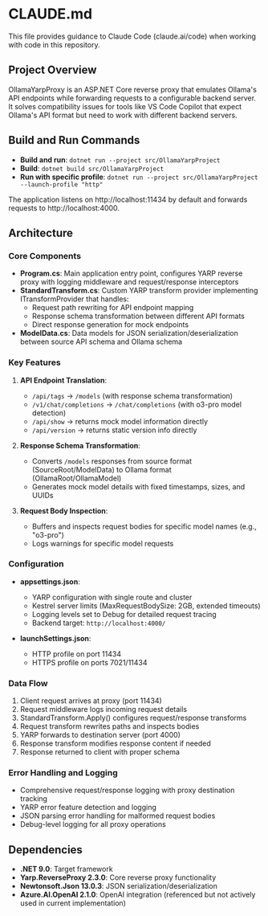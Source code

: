 # CLAUDE.md

This file provides guidance to Claude Code (claude.ai/code) when working with code in this repository.

## Project Overview

OllamaYarpProxy is an ASP.NET Core reverse proxy that emulates Ollama's API endpoints while forwarding requests to a configurable backend server. It solves compatibility issues for tools like VS Code Copilot that expect Ollama's API format but need to work with different backend servers.

## Build and Run Commands

- **Build and run**: `dotnet run --project src/OllamaYarpProject`
- **Build**: `dotnet build src/OllamaYarpProject`
- **Run with specific profile**: `dotnet run --project src/OllamaYarpProject --launch-profile "http"`

The application listens on http://localhost:11434 by default and forwards requests to http://localhost:4000.

## Architecture

### Core Components

- **Program.cs**: Main application entry point, configures YARP reverse proxy with logging middleware and request/response interceptors
- **StandardTransform.cs**: Custom YARP transform provider implementing ITransformProvider that handles:
  - Request path rewriting for API endpoint mapping
  - Response schema transformation between different API formats
  - Direct response generation for mock endpoints
- **ModelData.cs**: Data models for JSON serialization/deserialization between source API schema and Ollama schema

### Key Features

1. **API Endpoint Translation**: 
   - `/api/tags` → `/models` (with response schema transformation)
   - `/v1/chat/completions` → `/chat/completions` (with o3-pro model detection)
   - `/api/show` → returns mock model information directly
   - `/api/version` → returns static version info directly

2. **Response Schema Transformation**: 
   - Converts `/models` responses from source format (SourceRoot/ModelData) to Ollama format (OllamaRoot/OllamaModel)
   - Generates mock model details with fixed timestamps, sizes, and UUIDs

3. **Request Body Inspection**: 
   - Buffers and inspects request bodies for specific model names (e.g., "o3-pro")
   - Logs warnings for specific model requests

### Configuration

- **appsettings.json**: 
  - YARP configuration with single route and cluster
  - Kestrel server limits (MaxRequestBodySize: 2GB, extended timeouts)
  - Logging levels set to Debug for detailed request tracing
  - Backend target: `http://localhost:4000/`

- **launchSettings.json**: 
  - HTTP profile on port 11434
  - HTTPS profile on ports 7021/11434

### Data Flow

1. Client request arrives at proxy (port 11434)
2. Request middleware logs incoming request details
3. StandardTransform.Apply() configures request/response transforms
4. Request transform rewrites paths and inspects bodies
5. YARP forwards to destination server (port 4000)
6. Response transform modifies response content if needed
7. Response returned to client with proper schema

### Error Handling and Logging

- Comprehensive request/response logging with proxy destination tracking
- YARP error feature detection and logging
- JSON parsing error handling for malformed request bodies
- Debug-level logging for all proxy operations

## Dependencies

- **.NET 9.0**: Target framework
- **Yarp.ReverseProxy 2.3.0**: Core reverse proxy functionality  
- **Newtonsoft.Json 13.0.3**: JSON serialization/deserialization
- **Azure.AI.OpenAI 2.1.0**: OpenAI integration (referenced but not actively used in current implementation)